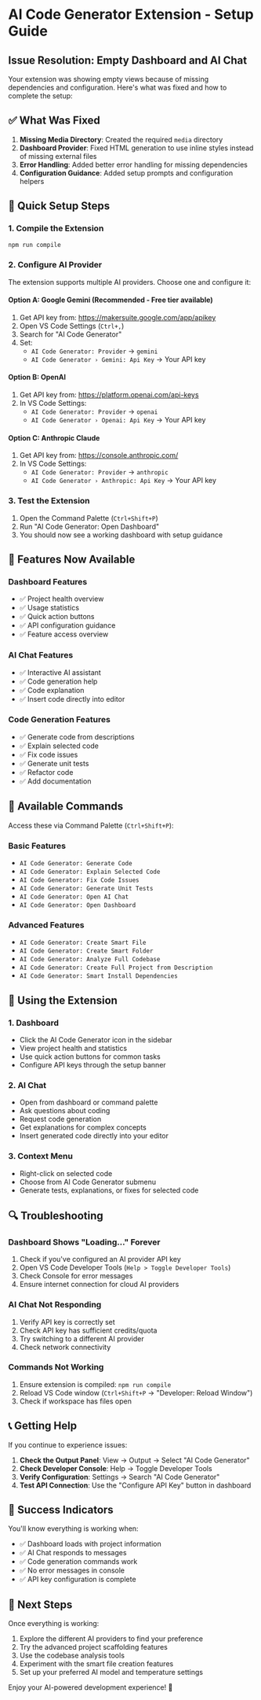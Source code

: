 # AI Code Generator Extension - Setup Guide

## Issue Resolution: Empty Dashboard and AI Chat

Your extension was showing empty views because of missing dependencies and configuration. Here's what was fixed and how to complete the setup:

## ✅ What Was Fixed

1. **Missing Media Directory**: Created the required `media` directory
2. **Dashboard Provider**: Fixed HTML generation to use inline styles instead of missing external files
3. **Error Handling**: Added better error handling for missing dependencies
4. **Configuration Guidance**: Added setup prompts and configuration helpers

## 🚀 Quick Setup Steps

### 1. Compile the Extension
```bash
npm run compile
```

### 2. Configure AI Provider
The extension supports multiple AI providers. Choose one and configure it:

#### Option A: Google Gemini (Recommended - Free tier available)
1. Get API key from: https://makersuite.google.com/app/apikey
2. Open VS Code Settings (`Ctrl+,`)
3. Search for "AI Code Generator"
4. Set:
   - `AI Code Generator: Provider` → `gemini`
   - `AI Code Generator › Gemini: Api Key` → Your API key

#### Option B: OpenAI
1. Get API key from: https://platform.openai.com/api-keys
2. In VS Code Settings:
   - `AI Code Generator: Provider` → `openai`
   - `AI Code Generator › Openai: Api Key` → Your API key

#### Option C: Anthropic Claude
1. Get API key from: https://console.anthropic.com/
2. In VS Code Settings:
   - `AI Code Generator: Provider` → `anthropic`
   - `AI Code Generator › Anthropic: Api Key` → Your API key

### 3. Test the Extension
1. Open the Command Palette (`Ctrl+Shift+P`)
2. Run "AI Code Generator: Open Dashboard"
3. You should now see a working dashboard with setup guidance

## 🎯 Features Now Available

### Dashboard Features
- ✅ Project health overview
- ✅ Usage statistics
- ✅ Quick action buttons
- ✅ API configuration guidance
- ✅ Feature access overview

### AI Chat Features
- ✅ Interactive AI assistant
- ✅ Code generation help
- ✅ Code explanation
- ✅ Insert code directly into editor

### Code Generation Features
- ✅ Generate code from descriptions
- ✅ Explain selected code
- ✅ Fix code issues
- ✅ Generate unit tests
- ✅ Refactor code
- ✅ Add documentation

## 🔧 Available Commands

Access these via Command Palette (`Ctrl+Shift+P`):

### Basic Features
- `AI Code Generator: Generate Code`
- `AI Code Generator: Explain Selected Code`
- `AI Code Generator: Fix Code Issues`
- `AI Code Generator: Generate Unit Tests`
- `AI Code Generator: Open AI Chat`
- `AI Code Generator: Open Dashboard`

### Advanced Features
- `AI Code Generator: Create Smart File`
- `AI Code Generator: Create Smart Folder`
- `AI Code Generator: Analyze Full Codebase`
- `AI Code Generator: Create Full Project from Description`
- `AI Code Generator: Smart Install Dependencies`

## 🎨 Using the Extension

### 1. Dashboard
- Click the AI Code Generator icon in the sidebar
- View project health and statistics
- Use quick action buttons for common tasks
- Configure API keys through the setup banner

### 2. AI Chat
- Open from dashboard or command palette
- Ask questions about coding
- Request code generation
- Get explanations for complex concepts
- Insert generated code directly into your editor

### 3. Context Menu
- Right-click on selected code
- Choose from AI Code Generator submenu
- Generate tests, explanations, or fixes for selected code

## 🔍 Troubleshooting

### Dashboard Shows "Loading..." Forever
1. Check if you've configured an AI provider API key
2. Open VS Code Developer Tools (`Help > Toggle Developer Tools`)
3. Check Console for error messages
4. Ensure internet connection for cloud AI providers

### AI Chat Not Responding
1. Verify API key is correctly set
2. Check API key has sufficient credits/quota
3. Try switching to a different AI provider
4. Check network connectivity

### Commands Not Working
1. Ensure extension is compiled: `npm run compile`
2. Reload VS Code window (`Ctrl+Shift+P` → "Developer: Reload Window")
3. Check if workspace has files open

## 📞 Getting Help

If you continue to experience issues:

1. **Check the Output Panel**: View → Output → Select "AI Code Generator"
2. **Check Developer Console**: Help → Toggle Developer Tools
3. **Verify Configuration**: Settings → Search "AI Code Generator"
4. **Test API Connection**: Use the "Configure API Key" button in dashboard

## 🎉 Success Indicators

You'll know everything is working when:
- ✅ Dashboard loads with project information
- ✅ AI Chat responds to messages
- ✅ Code generation commands work
- ✅ No error messages in console
- ✅ API key configuration is complete

## 🚀 Next Steps

Once everything is working:
1. Explore the different AI providers to find your preference
2. Try the advanced project scaffolding features
3. Use the codebase analysis tools
4. Experiment with the smart file creation features
5. Set up your preferred AI model and temperature settings

Enjoy your AI-powered development experience! 🎯